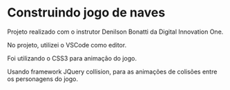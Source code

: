 # Construindo jogo de naves

Projeto realizado com o instrutor Denilson Bonatti da Digital Innovation One.

No projeto, utilizei o VSCode como editor.

Foi utilizando o CSS3 para animação do jogo.

Usando framework JQuery collision, para as animações de colisões entre os personagens do jogo.



